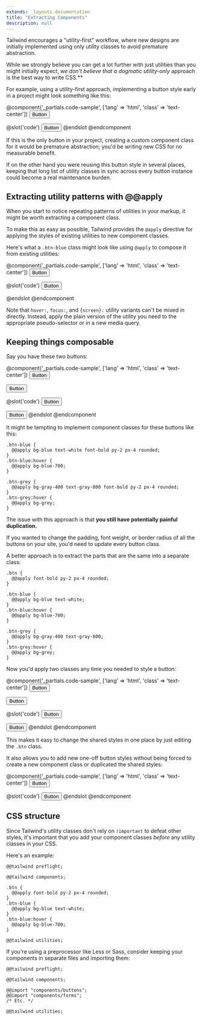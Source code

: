 ```yaml
---
extends: _layouts.documentation
title: "Extracting Components"
description: null
---
```


Tailwind encourages a "utility-first" workflow, where new designs are initially implemented using only utility classes to avoid premature abstraction.

While we strongly believe you can get a lot further with just utilities than you might initially expect, **we don't believe that a dogmatic utility*-only* approach is the best way to write CSS.**

For example, using a utility-first approach, implementing a button style early in a project might look something like this:

@component('_partials.code-sample', ['lang' => 'html', 'class' => 'text-center'])
<button class="bg-blue hover:bg-blue-700 text-white font-bold py-2 px-4 rounded">
  Button
</button>

@slot('code')
<button class="bg-blue hover:bg-blue-700 text-white font-bold py-2 px-4 rounded">
  Button
</button>
@endslot
@endcomponent

If this is the only button in your project, creating a custom component class for it would be premature abstraction; you'd be writing new CSS for no measurable benefit.

If on the other hand you were reusing this button style in several places, keeping that long list of utility classes in sync across every button instance could become a real maintenance burden.

## Extracting utility patterns with @@apply

When you start to notice repeating patterns of utilities in your markup, it might be worth extracting a component class.

To make this as easy as possible, Tailwind provides the `@apply` directive for applying the styles of existing utilities to new component classes.

Here's what a `.btn-blue` class might look like using `@apply` to compose it from existing utilities:

@component('_partials.code-sample', ['lang' => 'html', 'class' => 'text-center'])
<button class="bg-blue hover:bg-blue-700 text-white font-bold py-2 px-4 rounded">
  Button
</button>

@slot('code')
<button class="btn-blue">
  Button
</button>

<style>
.btn-blue {
  @@apply bg-blue text-white font-bold py-2 px-4 rounded;
}
.btn-blue:hover {
  @@apply bg-blue-700;
}
</style>
@endslot
@endcomponent

Note that `hover:`, `focus:`, and `{screen}:` utility variants can't be mixed in directly. Instead, apply the plain version of the utility you need to the appropriate pseudo-selector or in a new media query.

## Keeping things composable

Say you have these two buttons:

@component('_partials.code-sample', ['lang' => 'html', 'class' => 'text-center'])
<button class="bg-blue hover:bg-blue-700 text-white font-bold py-2 px-4 rounded mr-4">
  Button
</button>

<button class="bg-gray-400 hover:bg-grey text-gray-800 font-bold py-2 px-4 rounded">
  Button
</button>

@slot('code')
<button class="bg-blue hover:bg-blue-700 text-white font-bold py-2 px-4 rounded">
  Button
</button>

<button class="bg-gray-400 hover:bg-grey text-gray-800 font-bold py-2 px-4 rounded">
  Button
</button>
@endslot
@endcomponent

It might be tempting to implement component classes for these buttons like this:

```less
.btn-blue {
  @@apply bg-blue text-white font-bold py-2 px-4 rounded;
}
.btn-blue:hover {
  @@apply bg-blue-700;
}

.btn-grey {
  @@apply bg-gray-400 text-gray-800 font-bold py-2 px-4 rounded;
}
.btn-grey:hover {
  @@apply bg-grey;
}
```

The issue with this approach is that **you still have potentially painful duplication.**

If you wanted to change the padding, font weight, or border radius of all the buttons on your site, you'd need to update every button class.

A better approach is to extract the parts that are the same into a separate class:

```less
.btn {
  @@apply font-bold py-2 px-4 rounded;
}

.btn-blue {
  @@apply bg-blue text-white;
}
.btn-blue:hover {
  @@apply bg-blue-700;
}

.btn-grey {
  @@apply bg-gray-400 text-gray-800;
}
.btn-grey:hover {
  @@apply bg-grey;
}
```

Now you'd apply two classes any time you needed to style a button:

@component('_partials.code-sample', ['lang' => 'html', 'class' => 'text-center'])
<button class="bg-blue hover:bg-blue-700 text-white font-bold py-2 px-4 rounded mr-4">
  Button
</button>

<button class="bg-gray-400 hover:bg-grey text-gray-800 font-bold py-2 px-4 rounded">
  Button
</button>

@slot('code')
<button class="btn btn-blue">
  Button
</button>

<button class="btn btn-grey">
  Button
</button>
@endslot
@endcomponent

This makes it easy to change the shared styles in one place by just editing the `.btn` class.

It also allows you to add new one-off button styles without being forced to create a new component class or duplicated the shared styles:

@component('_partials.code-sample', ['lang' => 'html', 'class' => 'text-center'])
<button class="bg-green hover:bg-green-400 text-white font-bold py-2 px-4 rounded">
  Button
</button>

@slot('code')
<button class="btn bg-green hover:bg-green-400 text-white">
  Button
</button>
@endslot
@endcomponent

## CSS structure

Since Tailwind's utility classes don't rely on `!important` to defeat other styles, it's important that you add your component classes *before* any utility classes in your CSS.

Here's an example:

```less
@@tailwind preflight;

@@tailwind components;

.btn {
  @@apply font-bold py-2 px-4 rounded;
}
.btn-blue {
  @@apply bg-blue text-white;
}
.btn-blue:hover {
  @@apply bg-blue-700;
}

@@tailwind utilities;
```

If you're using a preprocessor like Less or Sass, consider keeping your components in separate files and importing them:

```less
@@tailwind preflight;

@@tailwind components;

@@import "components/buttons";
@@import "components/forms";
/* Etc. */

@@tailwind utilities;
```
